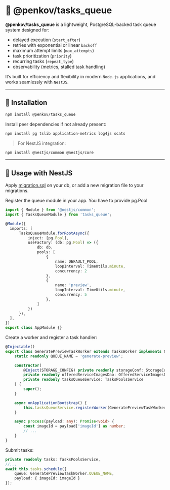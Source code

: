 # 🧵 @penkov/tasks_queue

**@penkov/tasks_queue** is a lightweight, PostgreSQL-backed task queue system designed for:

- delayed execution (`start_after`)
- retries with exponential or linear `backoff`
- maximum attempt limits (`max_attempts`)
- task prioritization (`priority`)
- recurring tasks (`repeat_type`)
- observability (metrics, stalled task handling)

It’s built for efficiency and flexibility in modern `Node.js` applications, and works seamlessly with `NestJS`.

---

## 🚀 Installation

```bash
npm install @penkov/tasks_queue
```

Install peer dependencies if not already present:

```bash
npm install pg tslib application-metrics log4js scats
```

> For NestJS integration:

```bash
npm install @nestjs/common @nestjs/core
```

---

## 🤩 Usage with NestJS
Apply [migration.sql](migration.sql) on your db, or add a new migration file to your migrations.


Register the queue module in your app. You have to provide pg.Pool

```ts
import { Module } from '@nestjs/common';
import { TasksQueueModule } from 'tasks_queue';

@Module({
  imports: [
      TasksQueueModule.forRootAsync({
          inject: [pg.Pool],
          useFactory: (db: pg.Pool) => ({
              db: db,
              pools: [
                  {
                      name: DEFAULT_POOL,
                      loopInterval: TimeUtils.minute,
                      concurrency: 2
                  },
                  {
                      name: 'preview',
                      loopInterval: TimeUtils.minute,
                      concurrency: 5
                  },
              ]
          })
      }),
  ],
})
export class AppModule {}
```

Create a worker and register a task handler:

```ts
@Injectable()
export class GeneratePreviewTaskWorker extends TasksWorker implements OnApplicationBootstrap {
    static readonly QUEUE_NAME = 'generate-preview';

    constructor(
        @Inject(STORAGE_CONFIG) private readonly storageConf: StorageConfig,
        private readonly offeredServiceImagesDao: OfferedServiceImagesDao,
        private readonly tasksQueueService: TasksPoolsService
    ) {
        super();
    }

    async onApplicationBootstrap() {
        this.tasksQueueService.registerWorker(GeneratePreviewTaskWorker.QUEUE_NAME, this, 'preview');
    }

    async process(payload: any): Promise<void> {
        const imageId = payload['imageId'] as number;
        // ...
    }
}
```

Submit tasks:
```typescript
private readonly tasks: TasksPoolsService,
//...
await this.tasks.schedule({
    queue: GeneratePreviewTaskWorker.QUEUE_NAME,
    payload: { imageId: imageId }
});

```
